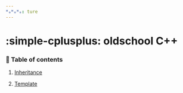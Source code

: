 ```yaml
---
ᴴₒᴴₒᴴₒ: ture
---
```


# **:simple-cplusplus: oldschool C++**

### **:book: Table of contents**

1. [Inheritance](Inheritance/README.md)

2. [Template](Template/README.md)


